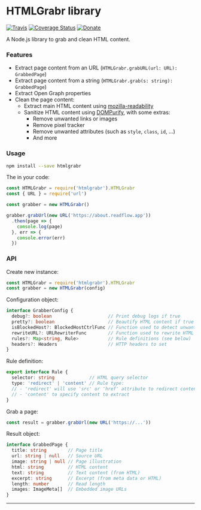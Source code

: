 # HTMLGrabr library

[![Travis](https://img.shields.io/travis/ncarlier/htmlgrabr.svg)](https://travis-ci.org/ncarlier/htmlgrabr)
[![Coverage Status](https://coveralls.io/repos/github/ncarlier/htmlgrabr/badge.svg?branch=master)](https://coveralls.io/github/ncarlier/htmlgrabr?branch=master)
[![Donate](https://img.shields.io/badge/donate-paypal-blue.svg)](https://paypal.me/nunux)

A Node.js library to grab and clean HTML content.

### Features

- Extract page content from an URL (`HTMLGrabr.grabURL(url: URL): GrabbedPage`)
- Extract page content from a string (`HTMLGrabr.grab(s: string): GrabbedPage`)
- Extract Open Graph properties
- Clean the page content:
  - Extract main HTML content using [mozilla-readability](https://github.com/mozilla/readability)
  - Sanitize HTML content using [DOMPurify](https://github.com/cure53/DOMPurify), with some extras:
    - Remove unwanted links or images
    - Remove pixel tracker
    - Remove unwanted attributes (such as `style`, `class`, `id`, ...)
    - And more

### Usage

```bash
npm install --save htmlgrabr
```

The in your code:

```javascript
const HTMLGrabr = require('htmlgrabr').HTMLGrabr
const { URL } = require('url')

const grabber = new HTMLGrabr()

grabber.grabUrl(new URL('https://about.readflow.app'))
  .then(page => {
    console.log(page)
  }, err => {
    console.error(err)
  })
```

### API

Create new instance:

```js
const HTMLGrabr = require('htmlgrabr').HTMLGrabr
const grabber = new HTMLGrabr(config)
```

Configuration object:

```typescript
interface GrabberConfig {
  debug?: boolean                     // Print debug logs if true
  pretty?: boolean                    // Beautify HTML content if true
  isBlockedHost?: BlockedHostCtrlFunc // Function used to detect unwanted URLs
  rewriteURL?: URLRewriterFunc        // Function used to rewrite HTML src attributes
  rules?: Map<string, Rule>           // Rule definitions (see below)
  headers?: Headers                   // HTTP headers to set
}
```

Rule definition:

```typescript
export interface Rule {
  selector: string             // HTML query selector
  type: 'redirect' | 'content' // Rule type:
  // - 'redirect' will use 'src' or 'href' attribute to redirect content extraction
  // - 'content' to specify content to extract
}
```

Grab a page:

```js
const result = grabber.grabUrl(new URL('https://...'))
```

Result object:

```typescript
interface GrabbedPage {
  title: string        // Page title
  url: string | null   // Source URL
  image: string | null // Page illustration
  html: string         // HTML content
  text: string         // Text content (from HTML)
  excerpt: string      // Excerpt (from meta data or HTML)
  length: number       // Read length
  images: ImageMeta[]  // Embedded image URLs
}
```

---
